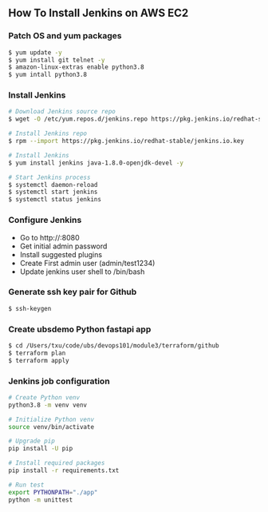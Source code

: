 ## How To Install Jenkins on AWS EC2

### Patch OS and yum packages
```bash
$ yum update -y
$ yum install git telnet -y
$ amazon-linux-extras enable python3.8
$ yum intall python3.8
```

### Install Jenkins
```bash
# Download Jenkins source repo
$ wget -O /etc/yum.repos.d/jenkins.repo https://pkg.jenkins.io/redhat-stable/jenkins.repo

# Install Jenkins repo
$ rpm --import https://pkg.jenkins.io/redhat-stable/jenkins.io.key

# Install Jenkins
$ yum install jenkins java-1.8.0-openjdk-devel -y

# Start Jenkins process
$ systemctl daemon-reload
$ systemctl start jenkins
$ systemctl status jenkins
```

### Configure Jenkins
* Go to http://<ip>:8080
* Get initial admin password
* Install suggested plugins
* Create First admin user (admin/test1234)
* Update jenkins user shell to /bin/bash

### Generate ssh key pair for Github
```bash
$ ssh-keygen

```

### Create ubsdemo Python fastapi app
```bash
$ cd /Users/txu/code/ubs/devops101/module3/terraform/github
$ terraform plan
$ terraform apply
```

### Jenkins job configuration
```bash
# Create Python venv
python3.8 -m venv venv

# Initialize Python venv
source venv/bin/activate

# Upgrade pip
pip install -U pip

# Install required packages
pip install -r requirements.txt

# Run test
export PYTHONPATH="./app"
python -m unittest
```